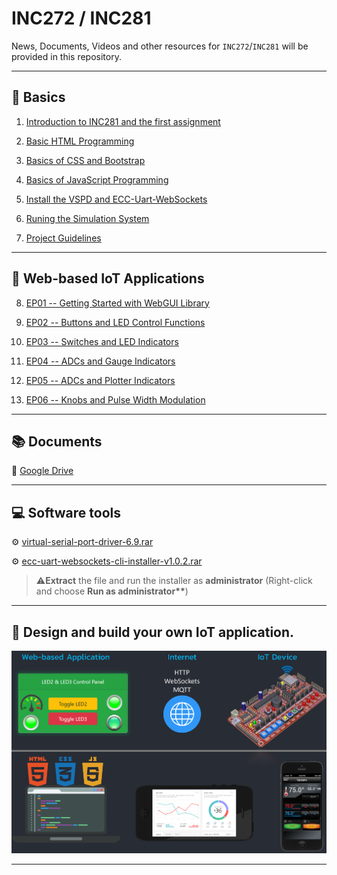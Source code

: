 # INC272 / INC281

News, Documents, Videos and other resources for `INC272`/`INC281` will be provided in this repository.

---

## :movie_camera: Basics

1. [Introduction to INC281 and the first assignment](https://www.youtube.com/watch?v=0dBNmv72LGg)

2. [Basic HTML Programming](https://www.youtube.com/watch?v=T6wu_dAlLjQ)

3. [Basics of CSS and Bootstrap](https://www.youtube.com/watch?v=QPhMT3NKhJI)

4. [Basics of JavaScript Programming](https://www.youtube.com/watch?v=AmM9XckMNQ8)

5. [Install the VSPD and ECC-Uart-WebSockets](https://www.youtube.com/watch?v=4YZTgBoScfg)

6. [Runing the Simulation System](https://www.youtube.com/watch?v=D1nmQegsyFg)

7. [Project Guidelines](https://www.youtube.com/watch?v=-wb7nySQkYc)

---

## :movie_camera: Web-based IoT Applications

8.  [EP01 -- Getting Started with WebGUI Library](https://www.youtube.com/watch?v=UEgXrGnTlSY)

9.  [EP02 -- Buttons and LED Control Functions](https://www.youtube.com/watch?v=EnIe-iAQHk8)

10. [EP03 -- Switches and LED Indicators](https://www.youtube.com/watch?v=_qEUHwlRkbo)

11. [EP04 -- ADCs and Gauge Indicators](https://www.youtube.com/watch?v=04jBAlCHmKU)

12. [EP05 -- ADCs and Plotter Indicators](https://www.youtube.com/watch?v=lh3ohYeUmuc)

13. [EP06 -- Knobs and Pulse Width Modulation](https://www.youtube.com/watch?v=pjoMsKJuioU)

---

## :books: Documents

:page_facing_up: [Google Drive](https://drive.google.com/drive/folders/1pDHkqrcEIEMLhPhstS03C04CaLy_ooda?usp=sharing)

---

## :computer: Software tools

:gear: [virtual-serial-port-driver-6.9.rar](resources/software-tools/virtual-serial-port-driver-6.9.rar)

:gear: [ecc-uart-websockets-cli-installer-v1.0.2.rar](resources/software-tools/ecc-uart-websockets-cli-installer-v1.0.2.rar)

> :warning:**Extract** the file and run the installer as **administrator** (Right-click and choose **Run as administrator\*\***)

---

## :dart: Design and build your own IoT application.

![alt text](resources/images/cover_2021.png)

---
